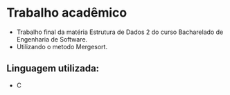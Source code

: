 # Trabalho acadêmico 

* Trabalho final da matéria Estrutura de Dados 2 do curso Bacharelado de Engenharia de Software.
* Utilizando o metodo Mergesort.


## Linguagem utilizada:

* C

